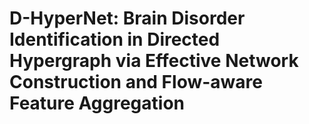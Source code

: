 # D-HyperNet: Brain Disorder Identification in Directed Hypergraph via Effective Network Construction and Flow-aware Feature Aggregation
